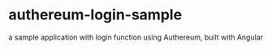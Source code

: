 # authereum-login-sample
a sample application with login function using Authereum, built with Angular
